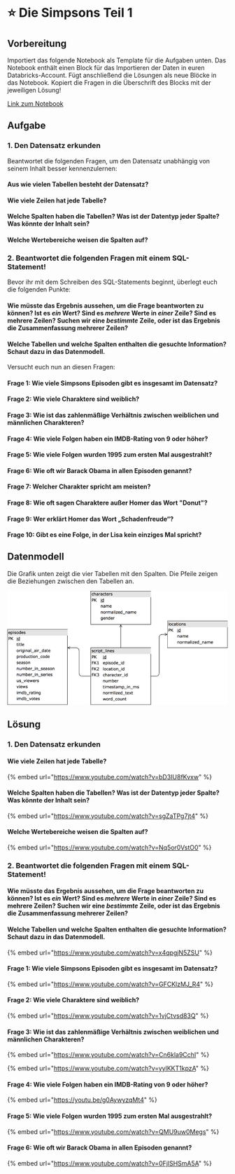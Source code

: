 # ⭐ Die Simpsons Teil 1

## Vorbereitung

Importiert das folgende Notebook als Template für die Aufgaben unten. Das Notebook enthält einen Block für das Importieren der Daten in euren Databricks-Account. Fügt anschließend die Lösungen als neue Blöcke in das Notebook. Kopiert die Fragen in die Überschrift des Blocks mit der jeweiligen Lösung!

[Link zum Notebook](https://s3.amazonaws.com/nicolas.meseth/databricks-notebooks/template\_simpsons.html)

## Aufgabe

### 1. Den Datensatz erkunden

Beantwortet die folgenden Fragen, um den Datensatz unabhängig von seinem Inhalt besser kennenzulernen:

#### Aus wie vielen Tabellen besteht der Datensatz?

#### Wie viele Zeilen hat jede Tabelle?

#### Welche Spalten haben die Tabellen? Was ist der Datentyp jeder Spalte? Was könnte der Inhalt sein?

#### Welche Wertebereiche weisen die Spalten auf?

### 2. Beantwortet die folgenden Fragen mit einem SQL-Statement!

Bevor ihr mit dem Schreiben des SQL-Statements beginnt, überlegt euch die folgenden Punkte:

#### Wie müsste das Ergebnis aussehen, um die Frage beantworten zu können? Ist es _ein_ Wert? Sind es _mehrere_ Werte in _einer_ Zeile? Sind es mehrere Zeilen? Suchen wir eine _bestimmte_ Zeile, oder ist das Ergebnis die Zusammenfassung mehrerer Zeilen?

#### Welche Tabellen und welche Spalten enthalten die gesuchte Information? Schaut dazu in das Datenmodell.

Versucht euch nun an diesen Fragen:

#### Frage 1: Wie viele Simpsons Episoden gibt es insgesamt im Datensatz?

#### Frage 2: Wie viele Charaktere sind weiblich?

#### Frage 3: Wie ist das zahlenmäßige Verhältnis zwischen weiblichen und männlichen Charakteren?

#### Frage 4: Wie viele Folgen haben ein IMDB-Rating von 9 oder höher?

#### Frage 5: Wie viele Folgen wurden 1995 zum ersten Mal ausgestrahlt?

#### Frage 6: Wie oft wir Barack Obama in allen Episoden genannt?

#### Frage 7: Welcher Charakter spricht am meisten?

#### Frage 8: Wie oft sagen Charaktere außer Homer das Wort "Donut"?

#### Frage 9: Wer erklärt Homer das Wort „Schadenfreude“?

#### Frage 10: Gibt es eine Folge, in der Lisa kein einziges Mal spricht?

## Datenmodell

Die Grafik unten zeigt die vier Tabellen mit den Spalten. Die Pfeile zeigen die Beziehungen zwischen den Tabellen an.

![Das Datenmodell der vier Tabellen des Simpsons-Datensatzes.](<../../../.gitbook/assets/image (24).png>)

## Lösung

### 1. Den Datensatz erkunden

#### Wie viele Zeilen hat jede Tabelle?

{% embed url="https://www.youtube.com/watch?v=bD3IU8fKvxw" %}

#### Welche Spalten haben die Tabellen? Was ist der Datentyp jeder Spalte? Was könnte der Inhalt sein?

{% embed url="https://www.youtube.com/watch?v=sgZaTPg7jt4" %}

#### Welche Wertebereiche weisen die Spalten auf?

{% embed url="https://www.youtube.com/watch?v=Nq5or0VstO0" %}

### 2. Beantwortet die folgenden Fragen mit einem SQL-Statement!

#### Wie müsste das Ergebnis aussehen, um die Frage beantworten zu können? Ist es _ein_ Wert? Sind es _mehrere_ Werte in _einer_ Zeile? Sind es mehrere Zeilen? Suchen wir eine _bestimmte_ Zeile, oder ist das Ergebnis die Zusammenfassung mehrerer Zeilen?

#### Welche Tabellen und welche Spalten enthalten die gesuchte Information? Schaut dazu in das Datenmodell.

{% embed url="https://www.youtube.com/watch?v=x4qpgjN5ZSU" %}

#### Frage 1: Wie viele Simpsons Episoden gibt es insgesamt im Datensatz?

{% embed url="https://www.youtube.com/watch?v=GFCKlzMJ_R4" %}

#### Frage 2: Wie viele Charaktere sind weiblich?

{% embed url="https://www.youtube.com/watch?v=1vjCtvsd83Q" %}

#### Frage 3: Wie ist das zahlenmäßige Verhältnis zwischen weiblichen und männlichen Charakteren?

{% embed url="https://www.youtube.com/watch?v=Cn6kla9CchI" %}

{% embed url="https://www.youtube.com/watch?v=yylKKT1kpzA" %}

#### Frage 4: Wie viele Folgen haben ein IMDB-Rating von 9 oder höher?

{% embed url="https://youtu.be/g0AywyzqMt4" %}

#### Frage 5: Wie viele Folgen wurden 1995 zum ersten Mal ausgestrahlt?

{% embed url="https://www.youtube.com/watch?v=QMU9uw0Megs" %}

#### Frage 6: Wie oft wir Barack Obama in allen Episoden genannt?

{% embed url="https://www.youtube.com/watch?v=0FjlSHSmA5A" %}
